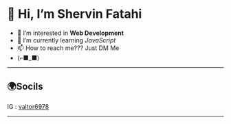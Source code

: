 # 👋 Hi, I’m Shervin Fatahi
- 👀 I’m interested in **Web Development** 
- 🌱 I’m currently learning *JavaScript*
- 📫 How to reach me??? Just DM Me
- (⌐■_■)
---
## 🌍Socils
IG : 
[valtor6978](https://www.instagram.com/valtor6978?igsh=MTQ5MThwbzQycDI5dw==)

---









<!---
Valtor6978/Valtor6978 is a ✨ special ✨ repository because its `README.md` (this file) appears on your GitHub profile.
You can click the Preview link to take a look at your changes.
--->
